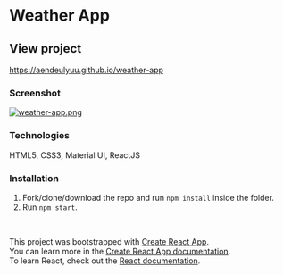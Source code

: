 # Weather App

## View project

https://aendeulyuu.github.io/weather-app

### Screenshot 
[![weather-app.png](https://i.imgur.com/xShMJdu.png)](https://imgur.com/xShMJdu)

### Technologies

HTML5, CSS3, Material UI, ReactJS 

### Installation

1. Fork/clone/download the repo and run `npm install` inside the folder.
2. Run `npm start`.

<br>

This project was bootstrapped with [Create React App](https://github.com/facebook/create-react-app). <br>
You can learn more in the [Create React App documentation](https://facebook.github.io/create-react-app/docs/getting-started). <br>
To learn React, check out the [React documentation](https://reactjs.org/).
